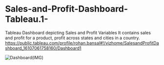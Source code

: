 # Sales-and-Profit-Dashboard-Tableau.1-
Tableau Dashboard depicting Sales and Profit Variables
It contains sales and profit for a product, profit across states and cities in a
country. 
https://public.tableau.com/profile/rohan.bansal#!/vizhome/SalesandProfitDashboard_16107061758160/Dashboard1

![Dashboard(IMG)](https://user-images.githubusercontent.com/63396845/104715503-aad2ba00-574c-11eb-960f-f7580321cd21.png)
